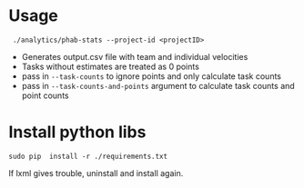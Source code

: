 # Usage
```
 ./analytics/phab-stats --project-id <projectID>
```
- Generates output.csv file with team and individual velocities
- Tasks without estimates are treated as 0 points
- pass in `--task-counts` to ignore points and only calculate task counts
- pass in `--task-counts-and-points` argument to calculate task counts and point counts

# Install python libs

```
sudo pip  install -r ./requirements.txt
```
If lxml gives trouble, uninstall and install again.

